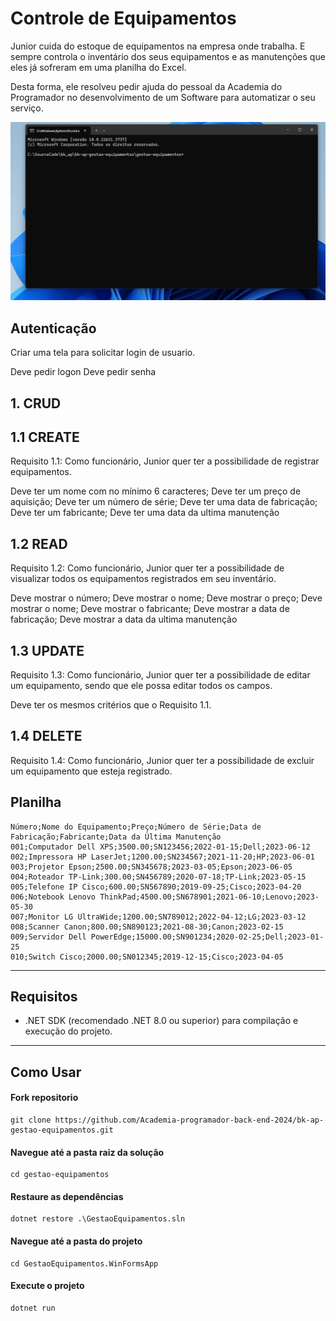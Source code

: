 # Controle de Equipamentos

Junior cuida do estoque de equipamentos na empresa onde trabalha. E sempre controla o inventário dos seus equipamentos e as manutenções que eles já sofreram em uma planilha do Excel.

Desta forma, ele resolveu pedir ajuda do pessoal da Academia do Programador no desenvolvimento de um Software para automatizar o seu serviço.  

![Gestao Equipamentos](gestao-equipamentos.gif)

## Autenticação

Criar uma tela para solicitar login de usuario.

Deve pedir logon
Deve pedir senha

## 1. CRUD
## 1.1 CREATE
Requisito 1.1: Como funcionário, Junior quer ter a possibilidade de registrar equipamentos.

Deve ter um nome com no mínimo 6 caracteres;
Deve ter um preço de aquisição;
Deve ter um número de série;
Deve ter uma data de fabricação;
Deve ter um fabricante;
Deve ter uma data da ultima manutenção

## 1.2 READ
Requisito 1.2: Como funcionário, Junior quer ter a possibilidade de visualizar todos os equipamentos registrados em seu inventário.

Deve mostrar o número;
Deve mostrar o nome;
Deve mostrar o preço;
Deve mostrar o nome;
Deve mostrar o fabricante;
Deve mostrar a data de fabricação;
Deve mostrar a data da ultima manutenção

## 1.3 UPDATE
Requisito 1.3: Como funcionário, Junior quer ter a possibilidade de editar um equipamento, sendo que ele possa editar todos os campos.

Deve ter os mesmos critérios que o Requisito 1.1.

## 1.4 DELETE
Requisito 1.4: Como funcionário, Junior quer ter a possibilidade de excluir um equipamento que esteja registrado.

## Planilha

```
Número;Nome do Equipamento;Preço;Número de Série;Data de Fabricação;Fabricante;Data da Última Manutenção
001;Computador Dell XPS;3500.00;SN123456;2022-01-15;Dell;2023-06-12
002;Impressora HP LaserJet;1200.00;SN234567;2021-11-20;HP;2023-06-01
003;Projetor Epson;2500.00;SN345678;2023-03-05;Epson;2023-06-05
004;Roteador TP-Link;300.00;SN456789;2020-07-18;TP-Link;2023-05-15
005;Telefone IP Cisco;600.00;SN567890;2019-09-25;Cisco;2023-04-20
006;Notebook Lenovo ThinkPad;4500.00;SN678901;2021-06-10;Lenovo;2023-05-30
007;Monitor LG UltraWide;1200.00;SN789012;2022-04-12;LG;2023-03-12
008;Scanner Canon;800.00;SN890123;2021-08-30;Canon;2023-02-15
009;Servidor Dell PowerEdge;15000.00;SN901234;2020-02-25;Dell;2023-01-25
010;Switch Cisco;2000.00;SN012345;2019-12-15;Cisco;2023-04-05
```

---
## Requisitos

- .NET SDK (recomendado .NET 8.0 ou superior) para compilação e execução do projeto.
---
## Como Usar

#### Fork repositorio
```
git clone https://github.com/Academia-programador-back-end-2024/bk-ap-gestao-equipamentos.git
```

#### Navegue até a pasta raiz da solução
```
cd gestao-equipamentos
```

#### Restaure as dependências
```
dotnet restore .\GestaoEquipamentos.sln
```

#### Navegue até a pasta do projeto
```
cd GestaoEquipamentos.WinFormsApp
```

#### Execute o projeto
```
dotnet run
```